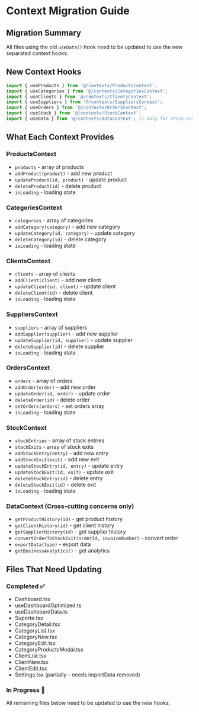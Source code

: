 # Context Migration Guide

## Migration Summary

All files using the old `useData()` hook need to be updated to use the new separated context hooks.

## New Context Hooks

```typescript
import { useProducts } from '@/contexts/ProductsContext';
import { useCategories } from '@/contexts/CategoriesContext';
import { useClients } from '@/contexts/ClientsContext';
import { useSuppliers } from '@/contexts/SuppliersContext';
import { useOrders } from '@/contexts/OrdersContext';
import { useStock } from '@/contexts/StockContext';
import { useData } from '@/contexts/DataContext'; // Only for cross-cutting concerns
```

## What Each Context Provides

### ProductsContext
- `products` - array of products
- `addProduct(product)` - add new product
- `updateProduct(id, product)` - update product
- `deleteProduct(id)` - delete product
- `isLoading` - loading state

### CategoriesContext
- `categories` - array of categories
- `addCategory(category)` - add new category
- `updateCategory(id, category)` - update category
- `deleteCategory(id)` - delete category
- `isLoading` - loading state

### ClientsContext
- `clients` - array of clients
- `addClient(client)` - add new client
- `updateClient(id, client)` - update client
- `deleteClient(id)` - delete client
- `isLoading` - loading state

### SuppliersContext
- `suppliers` - array of suppliers
- `addSupplier(supplier)` - add new supplier
- `updateSupplier(id, supplier)` - update supplier
- `deleteSupplier(id)` - delete supplier
- `isLoading` - loading state

### OrdersContext
- `orders` - array of orders
- `addOrder(order)` - add new order
- `updateOrder(id, order)` - update order
- `deleteOrder(id)` - delete order
- `setOrders(orders)` - set orders array
- `isLoading` - loading state

### StockContext
- `stockEntries` - array of stock entries
- `stockExits` - array of stock exits
- `addStockEntry(entry)` - add new entry
- `addStockExit(exit)` - add new exit
- `updateStockEntry(id, entry)` - update entry
- `updateStockExit(id, exit)` - update exit
- `deleteStockEntry(id)` - delete entry
- `deleteStockExit(id)` - delete exit
- `isLoading` - loading state

### DataContext (Cross-cutting concerns only)
- `getProductHistory(id)` - get product history
- `getClientHistory(id)` - get client history
- `getSupplierHistory(id)` - get supplier history
- `convertOrderToStockExit(orderId, invoiceNumber)` - convert order
- `exportData(type)` - export data
- `getBusinessAnalytics()` - get analytics

## Files That Need Updating

### Completed ✅
- Dashboard.tsx
- useDashboardOptimized.ts
- useDashboardData.ts
- Suporte.tsx
- CategoryDetail.tsx
- CategoryList.tsx
- CategoryNew.tsx
- CategoryEdit.tsx
- CategoryProductsModal.tsx
- ClientList.tsx
- ClientNew.tsx
- ClientEdit.tsx
- Settings.tsx (partially - needs importData removed)

### In Progress 🔄
All remaining files below need to be updated to use the new hooks.

